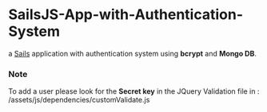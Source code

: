 # SailsJS-App-with-Authentication-System

a [Sails](http://sailsjs.org) application with authentication system using **bcrypt** and **Mongo DB**.

### Note
To add a user please look for the **Secret key** in the JQuery Validation file in : /assets/js/dependencies/customValidate.js

